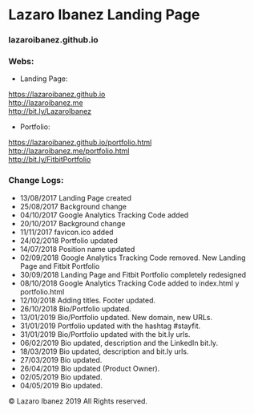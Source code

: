 # Lazaro Ibanez Landing Page

### lazaroibanez.github.io

### Webs:
* Landing Page:

https://lazaroibanez.github.io  
http://lazaroibanez.me  
http://bit.ly/LazaroIbanez

* Portfolio:

https://lazaroibanez.github.io/portfolio.html  
http://lazaroibanez.me/portfolio.html  
http://bit.ly/FitbitPortfolio

### Change Logs:
* 13/08/2017 Landing Page created
* 25/08/2017 Background change
* 04/10/2017 Google Analytics Tracking Code added
* 20/10/2017 Background change
* 11/11/2017 favicon.ico added
* 24/02/2018 Portfolio updated
* 14/07/2018 Position name updated
* 02/09/2018 Google Analytics Tracking Code removed. New Landing Page and Fitbit Portfolio
* 30/09/2018 Landing Page and Fitbit Portfolio completely redesigned
* 08/10/2018 Google Analytics Tracking Code added to index.html y portfolio.html
* 12/10/2018 Adding titles. Footer updated.
* 26/10/2018 Bio/Portfolio updated.
* 13/01/2019 Bio/Portfolio updated. New domain, new URLs.
* 31/01/2019 Portfolio updated with the hashtag #stayfit.
* 31/01/2019 Bio/Portfolio updated with the bit.ly urls.
* 06/02/2019 Bio updated, description and the LinkedIn bit.ly.
* 18/03/2019 Bio updated, description and bit.ly urls.
* 27/03/2019 Bio updated.
* 26/04/2019 Bio updated (Product Owner).
* 02/05/2019 Bio updated.
* 04/05/2019 Bio updated.

© Lazaro Ibanez 2019 All Rights reserved.
